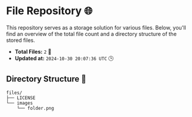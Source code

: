# File Repository 🌐

This repository serves as a storage solution for various files. Below, you'll find an overview of the total file count and a directory structure of the stored files.

- **Total Files:** `2` 📁
- **Updated at:** `2024-10-30 20:07:36 UTC` 🕒

## Directory Structure 📂

```
files/
├── LICENSE
└── images
    └── folder.png

```